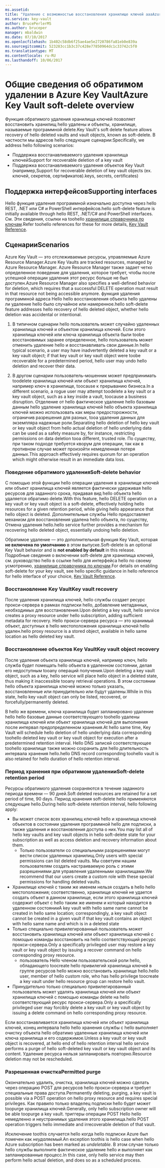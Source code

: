 ```yaml
---
ms.assetid: 
title: "Удаление с возможностью восстановления хранилище ключей aaaAzure | Документы Microsoft"
ms.service: key-vault
author: BrucePerlerMS
ms.author: bruceper
manager: mbaldwin
ms.date: 07/10/2017
ms.openlocfilehash: 1b402c58db6f25ae4ae5e2720786fa81eb0e839a
ms.sourcegitcommit: 523283cc1b3c37c428e77850964dc1c33742c5f0
ms.translationtype: MT
ms.contentlocale: ru-RU
ms.lasthandoff: 10/06/2017
---
```

# <a name="azure-key-vault-soft-delete-overview"></a><span data-ttu-id="72c71-102">Общие сведения об обратимом удалении в Azure Key Vault</span><span class="sxs-lookup"><span data-stu-id="72c71-102">Azure Key Vault soft-delete overview</span></span>

<span data-ttu-id="72c71-103">Функция обратимого удаления хранилища ключей позволяет восстановить хранилищ hello удалены и объекты, хранилище, называемые программной delete.</span><span class="sxs-lookup"><span data-stu-id="72c71-103">Key Vault's soft delete feature allows recovery of hello deleted vaults and vault objects, known as soft-delete.</span></span> <span data-ttu-id="72c71-104">В частности мы адресов hello следующие сценарии:</span><span class="sxs-lookup"><span data-stu-id="72c71-104">Specifically, we address hello following scenarios:</span></span>

- <span data-ttu-id="72c71-105">Поддержка восстанавливаемого удаления хранилища ключей</span><span class="sxs-lookup"><span data-stu-id="72c71-105">Support for recoverable deletion of a key vault</span></span>
- <span data-ttu-id="72c71-106">Поддержка восстанавливаемого удаления объектов Key Vault (например,</span><span class="sxs-lookup"><span data-stu-id="72c71-106">Support for recoverable deletion of key vault objects (ex.</span></span> <span data-ttu-id="72c71-107">ключей, секретов, сертификатов).</span><span class="sxs-lookup"><span data-stu-id="72c71-107">keys, secrets, certificates)</span></span>

## <a name="supporting-interfaces"></a><span data-ttu-id="72c71-108">Поддержка интерфейсов</span><span class="sxs-lookup"><span data-stu-id="72c71-108">Supporting interfaces</span></span>

<span data-ttu-id="72c71-109">Hello функция удаления программной изначально доступна через hello REST, .NET или C# и PowerShell интерфейсов.</span><span class="sxs-lookup"><span data-stu-id="72c71-109">hello soft-delete feature is initially available through hello REST, .NET/C# and PowerShell interfaces.</span></span> <span data-ttu-id="72c71-110">См. Эти сведения, ссылки на toohello [хранилище справочника по ключам](https://docs.microsoft.com/azure/key-vault/).</span><span class="sxs-lookup"><span data-stu-id="72c71-110">Refer toohello references for these for more details, [Key Vault Reference](https://docs.microsoft.com/azure/key-vault/).</span></span>

## <a name="scenarios"></a><span data-ttu-id="72c71-111">Сценарии</span><span class="sxs-lookup"><span data-stu-id="72c71-111">Scenarios</span></span>

<span data-ttu-id="72c71-112">Azure Key Vault — это отслеживаемые ресурсы, управляемые Azure Resource Manager.</span><span class="sxs-lookup"><span data-stu-id="72c71-112">Azure Key Vaults are tracked resources, managed by Azure Resource Manager.</span></span> <span data-ttu-id="72c71-113">Azure Resource Manager также задает четко определенное поведение для удаления, которое требует, чтобы после успешной операции удаления этот ресурс больше не был доступен.</span><span class="sxs-lookup"><span data-stu-id="72c71-113">Azure Resource Manager also specifies a well-defined behavior for deletion, which requires that a successful DELETE operation must result in that resource not being accessible anymore.</span></span> <span data-ttu-id="72c71-114">функция удаления программной адреса Hello hello восстановления объекта hello удалены ли удаление hello было случайное или намеренное.</span><span class="sxs-lookup"><span data-stu-id="72c71-114">hello soft-delete feature addresses hello recovery of hello deleted object, whether hello deletion was accidental or intentional.</span></span>

1. <span data-ttu-id="72c71-115">В типичном сценарии hello пользователь может случайно удаленных хранилища ключей и объектом хранилища ключей. Если этого хранилища ключей или ключа хранилища объекта были toobe восстановимых заранее определенное, hello пользователь может отменить удаление hello и восстанавливать свои данные.</span><span class="sxs-lookup"><span data-stu-id="72c71-115">In hello typical scenario, a user may have inadvertently deleted a key vault or a key vault object; if that key vault or key vault object were toobe recoverable for a predetermined period, hello user may undo hello deletion and recover their data.</span></span>

2. <span data-ttu-id="72c71-116">В другом сценарии пользователь-мошенник может предпринимать toodelete хранилища ключей или объект хранилища ключей, например ключ в хранилище, toocause к прерыванию бизнеса.</span><span class="sxs-lookup"><span data-stu-id="72c71-116">In a different scenario, a rogue user may attempt toodelete a key vault or a key vault object, such as a key inside a vault, toocause a business disruption.</span></span> <span data-ttu-id="72c71-117">Отделение от hello фактическое удаление hello базовым данным hello удаление хранилища ключей hello объекта хранилища ключей можно использовать как меры предосторожности, ограничив разрешения для разных, tooa удаления данных для экземпляра надежные роли.</span><span class="sxs-lookup"><span data-stu-id="72c71-117">Separating hello deletion of hello key vault or key vault object from hello actual deletion of hello underlying data can be used as a safety measure by, for instance, restricting permissions on data deletion tooa different, trusted role.</span></span> <span data-ttu-id="72c71-118">По существу, при таком подходе требуется кворум для операции, так как в противном случае может произойти немедленная потеря данных.</span><span class="sxs-lookup"><span data-stu-id="72c71-118">This approach effectively requires quorum for an operation which might otherwise result in an immediate data loss.</span></span>

### <a name="soft-delete-behavior"></a><span data-ttu-id="72c71-119">Поведение обратимого удаления</span><span class="sxs-lookup"><span data-stu-id="72c71-119">Soft-delete behavior</span></span>

<span data-ttu-id="72c71-120">С помощью этой функции hello операции удаления в хранилище ключей или объект хранилища ключей является фактически удерживая hello ресурсов для заданного срока, придавая вид hello объекта hello удаляется обратимо delete.</span><span class="sxs-lookup"><span data-stu-id="72c71-120">With this feature, hello DELETE operation on a key vault or key vault object is a soft-delete, effectively holding hello resources for a given retention period, while giving hello appearance that hello object is deleted.</span></span> <span data-ttu-id="72c71-121">Дополнительные службы Hello предоставляет механизм для восстановления удалена hello объекта, по существу, Отмена удаления hello.</span><span class="sxs-lookup"><span data-stu-id="72c71-121">hello service further provides a mechanism for recovering hello deleted object, essentially undoing hello deletion.</span></span> 

<span data-ttu-id="72c71-122">Обратимое удаление — это дополнительная функция Key Vault, которая **не включена по умолчанию** в этом выпуске.</span><span class="sxs-lookup"><span data-stu-id="72c71-122">Soft-delete is an optional Key Vault behavior and is **not enabled by default** in this release.</span></span> <span data-ttu-id="72c71-123">Подробные сведения о включении soft-delete для хранилища ключей, см. руководство hello в ссылке hello для интерфейса hello по своему усмотрению, [хранилище справочника по ключам](https://docs.microsoft.com/azure/key-vault/).</span><span class="sxs-lookup"><span data-stu-id="72c71-123">For details on enabling soft-delete for your key vault, see hello specific guidance in hello reference for hello interface of your choice, [Key Vault Reference](https://docs.microsoft.com/azure/key-vault/).</span></span>

### <a name="key-vault-recovery"></a><span data-ttu-id="72c71-124">Восстановление Key Vault</span><span class="sxs-lookup"><span data-stu-id="72c71-124">Key vault recovery</span></span>

<span data-ttu-id="72c71-125">После удаления хранилища ключей, hello службы создает ресурс прокси-сервера в рамках подписки hello, добавление метаданных, необходимых для восстановления.</span><span class="sxs-lookup"><span data-stu-id="72c71-125">Upon deleting a key vault, hello service creates a proxy resource under hello subscription, adding sufficient metadata for recovery.</span></span> <span data-ttu-id="72c71-126">Hello прокси-сервера ресурса — это хранимый объект, доступных в hello местоположения хранилища ключей hello удален.</span><span class="sxs-lookup"><span data-stu-id="72c71-126">hello proxy resource is a stored object, available in hello same location as hello deleted key vault.</span></span> 

### <a name="key-vault-object-recovery"></a><span data-ttu-id="72c71-127">Восстановление объектов Key Vault</span><span class="sxs-lookup"><span data-stu-id="72c71-127">Key vault object recovery</span></span>

<span data-ttu-id="72c71-128">После удаления объекта хранилища ключей, например ключ, hello служба будет помещать hello объекта в удаленном состоянии, делая его недоступным tooany операций получения.</span><span class="sxs-lookup"><span data-stu-id="72c71-128">Upon deleting a key vault object, such as a key, hello service will place hello object in a deleted state, thus making it inaccessible tooany retrieval operations.</span></span> <span data-ttu-id="72c71-129">В этом состоянии hello объекта хранилища ключей можно только указать, восстановленные или принудительно или будут удалены.</span><span class="sxs-lookup"><span data-stu-id="72c71-129">While in this state, hello key vault object can only be listed, recovered, or forcefully/permanently deleted.</span></span> 

<span data-ttu-id="72c71-130">В hello же времени, ключа хранилища будет запланировано удаление hello hello базовые данные соответствующего toohello удалены хранилища ключей или объект хранилища ключей для выполнения после интервал предопределенном хранения.</span><span class="sxs-lookup"><span data-stu-id="72c71-130">At hello same time, Key Vault will schedule hello deletion of hello underlying data corresponding toohello deleted key vault or key vault object for execution after a predetermined retention interval.</span></span> <span data-ttu-id="72c71-131">Hello DNS записей соответствующее toohello хранилище также можно сохранить для hello длительность интервала хранения hello.</span><span class="sxs-lookup"><span data-stu-id="72c71-131">hello DNS record corresponding toohello vault is also retained for hello duration of hello retention interval.</span></span>

### <a name="soft-delete-retention-period"></a><span data-ttu-id="72c71-132">Период хранения при обратимом удалении</span><span class="sxs-lookup"><span data-stu-id="72c71-132">Soft-delete retention period</span></span>

<span data-ttu-id="72c71-133">Ресурсы обратимого удаления сохраняются в течение заданного периода времени — 90 дней.</span><span class="sxs-lookup"><span data-stu-id="72c71-133">Soft deleted resources are retained for a set period of time, 90 days.</span></span> <span data-ttu-id="72c71-134">Период хранения soft-delete hello применяются следующие hello.</span><span class="sxs-lookup"><span data-stu-id="72c71-134">During hello soft-delete retention interval, hello following apply:</span></span>

- <span data-ttu-id="72c71-135">Вы может список всех хранилищ ключей hello и хранилища ключей объектов в состоянии удаления программной hello для подписки, а также удаления и восстановления доступа о них.</span><span class="sxs-lookup"><span data-stu-id="72c71-135">You may list all of hello key vaults and key vault objects in hello soft-delete state for your subscription as well as access deletion and recovery information about them.</span></span>
    - <span data-ttu-id="72c71-136">Только пользователи со специальными разрешениями могут вести список удаленных хранилищ.</span><span class="sxs-lookup"><span data-stu-id="72c71-136">Only users with special permissions can list deleted vaults.</span></span> <span data-ttu-id="72c71-137">Мы советуем нашим пользователям создать настраиваемую роль с этими разрешениями для управления удаленными хранилищами.</span><span class="sxs-lookup"><span data-stu-id="72c71-137">We recommend that our users create a custom role with these special permissions for handling deleted vaults.</span></span>
- <span data-ttu-id="72c71-138">Хранилище ключей с таким же именем нельзя создать в hello hello местоположения; соответственно, хранилище ключей не удается создать объект в данном хранилище, если этого хранилища ключей содержит объект с hello таким же именем и который находится в удаленном состоянии</span><span class="sxs-lookup"><span data-stu-id="72c71-138">A key vault with hello same name cannot be created in hello same location; correspondingly, a key vault object cannot be created in a given vault if that key vault contains an object with hello same name and which is in a deleted state</span></span> 
- <span data-ttu-id="72c71-139">Только специально привилегированный пользователь может восстановить хранилища ключей или объект хранилища ключей с помощью команды восстановить на hello соответствующий ресурс прокси-сервера.</span><span class="sxs-lookup"><span data-stu-id="72c71-139">Only a specifically privileged user may restore a key vault or key vault object by issuing a recover command on hello corresponding proxy resource.</span></span>
    - <span data-ttu-id="72c71-140">пользователь Hello членом пользовательской роли hello, обладающего toocreate hello привилегий хранилища ключей в группе ресурсов hello можно восстановить хранилище hello.</span><span class="sxs-lookup"><span data-stu-id="72c71-140">hello user, member of hello custom role, who has hello privilege toocreate a key vault under hello resource group can restore hello vault.</span></span>
- <span data-ttu-id="72c71-141">Принудительно только специально привилегированный пользователь может удалять хранилища ключей или объект хранилища ключей с помощью команды delete на hello соответствующий ресурс прокси-сервера.</span><span class="sxs-lookup"><span data-stu-id="72c71-141">Only a specifically privileged user may forcibly delete a key vault or key vault object by issuing a delete command on hello corresponding proxy resource.</span></span>

<span data-ttu-id="72c71-142">Если восстанавливается хранилища ключей или объект хранилища ключей, конец интервала hello hello хранения службы с hello выполняет очистку объекта hello обратимо удаленные хранилища ключей или ключа хранилища и его содержимое.</span><span class="sxs-lookup"><span data-stu-id="72c71-142">Unless a key vault or key vault object is recovered, at hello end of hello retention interval hello service performs a purge of hello soft-deleted key vault or key vault object and its content.</span></span> <span data-ttu-id="72c71-143">Удаление ресурса нельзя запланировать повторно.</span><span class="sxs-lookup"><span data-stu-id="72c71-143">Resource deletion may not be rescheduled.</span></span>

### <a name="permitted-purge"></a><span data-ttu-id="72c71-144">Разрешенная очистка</span><span class="sxs-lookup"><span data-stu-id="72c71-144">Permitted purge</span></span>

<span data-ttu-id="72c71-145">Окончательно удалить, очистка, хранилища ключей можно сделать через операцию POST для ресурсов hello прокси-сервера и требует специальные права доступа.</span><span class="sxs-lookup"><span data-stu-id="72c71-145">Permanently deleting, purging, a key vault is possible via a POST operation on hello proxy resource and requires special privileges.</span></span> <span data-ttu-id="72c71-146">Как правило только владелец подписки hello будет может toopurge хранилища ключей.</span><span class="sxs-lookup"><span data-stu-id="72c71-146">Generally, only hello subscription owner will be able toopurge a key vault.</span></span> <span data-ttu-id="72c71-147">триггеры операции POST Hello hello немедленно и неустранимых удаления этого хранилища.</span><span class="sxs-lookup"><span data-stu-id="72c71-147">hello POST operation triggers hello immediate and irrecoverable deletion of that vault.</span></span> 

<span data-ttu-id="72c71-148">Исключение toothis случается hello когда hello подписки Azure был помечен как *неудаляемый*.</span><span class="sxs-lookup"><span data-stu-id="72c71-148">An exception toothis is hello case when hello Azure subscription has been marked as *undeletable*.</span></span> <span data-ttu-id="72c71-149">В этом случае только hello службы выполните фактическое удаление hello и выполняет как запланированные процесс.</span><span class="sxs-lookup"><span data-stu-id="72c71-149">In this case, only hello service may then perform hello actual deletion, and does so as a scheduled process.</span></span> 



